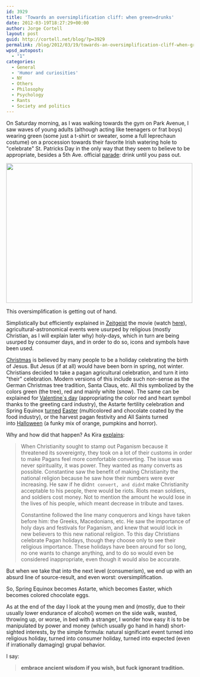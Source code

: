 ```yaml
---
id: 3929
title: 'Towards an oversimplification cliff: when green=drunks'
date: 2012-03-19T18:27:29+00:00
author: Jorge Cortell
layout: post
guid: http://cortell.net/blog/?p=3929
permalink: /blog/2012/03/19/towards-an-oversimplification-cliff-when-greendrunks/
wpsd_autopost:
  - "1"
categories:
  - General
  - 'Humor and curiosities'
  - NY
  - Others
  - Philosophy
  - Psychology
  - Rants
  - Society and politics
---
```

On Saturday morning, as I was walking towards the gym on Park Avenue, I saw waves of young adults (although acting like teenagers or frat boys) wearing green (some just a t-shirt or sweater, some a full leprechaun costume) on a procession towards their favorite Irish watering hole to "celebrate" St. Patricks Day in the only way that they seem to believe to be appropriate, besides a 5th Ave. official <a title="http://www.saintpatricksdayparade.com/nyc/newyorkcity.htm" href="http://www.saintpatricksdayparade.com/nyc/newyorkcity.htm" target="_blank">parade</a>: drink until you pass out.

<img class="aligncenter" title="St Patrick Watering Hole" src="https://lh6.googleusercontent.com/-duyovhEiDwY/T2dbdiiwFmI/AAAAAAAAA5U/cltx-tg6F_s/w500-h375-k/20120317_193600.jpg" alt="" width="500" height="375" />

This oversimplification is getting out of hand.

Simplistically but efficiently explained in <a title="http://www.zeitgeistmovie.com/" href="http://www.zeitgeistmovie.com/" target="_blank">Zeitgeist</a> the movie (watch <a title="http://vimeo.com/13726978" href="http://vimeo.com/13726978" target="_blank">here</a>), agricultural-astronomical events were usurped by religious (mostly Christian, as I will explain later why) holy-days, which in turn are being usurped by consumer days, and in order to do so, icons and symbols have been used.

<a title="http://atheism.about.com/od/christmasholidayseason/Christmas_Holiday_Season_Origins_Atheists_ChurchState_Separation.htm" href="http://atheism.about.com/od/christmasholidayseason/Christmas_Holiday_Season_Origins_Atheists_ChurchState_Separation.htm" target="_blank">Christmas</a> is believed by many people to be a holiday celebrating the birth of Jesus. But Jesus (if at all) would have been born in spring, not winter. Christians decided to take a pagan agricultural celebration, and turn it into "their" celebration. Modern versions of this include such non-sense as the German Christmas tree tradition, Santa Claus, etc. All this symbolized by the colors green (the tree), red and mainly white (snow). The same can be explained for <a title="http://atheism.about.com/od/springholidays/p/ValentinesDay.htm" href="http://atheism.about.com/od/springholidays/p/ValentinesDay.htm" target="_blank">Valentine`s day</a> (appropriating the color red and heart symbol thanks to the greeting card industry), the Astarte fertility celebration and Spring Equinox <a title="http://atheism.about.com/od/easterholidayseason/Days_of_Easter_Season_Easter_is_a_Season_of_Holy_Days.htm" href="http://atheism.about.com/od/easterholidayseason/Days_of_Easter_Season_Easter_is_a_Season_of_Holy_Days.htm" target="_blank">turned</a> <a title="http://atheism.about.com/od/easterholidayseason/p/EasterHoliday.htm" href="http://atheism.about.com/od/easterholidayseason/p/EasterHoliday.htm" target="_blank">Easter</a> (multicolored and chocolate coated by the food industry), or the harvest pagan festivity and All Saints turned into <a title="https://en.wikipedia.org/wiki/Halloween" href="https://en.wikipedia.org/wiki/Halloween" target="_blank">Halloween</a> (a funky mix of orange, pumpkins and horror).

Why and how did that happen? As Kira <a title="http://alternative-religions.yoexpert.com/controversy-and-misconception/what-are-the-true-christian-religious-holiday-orig-1833.html" href="http://alternative-religions.yoexpert.com/controversy-and-misconception/what-are-the-true-christian-religious-holiday-orig-1833.html" target="_blank">explains</a>:

> When Christianity sought to stamp out Paganism because it threatened its sovereignty, they took on a lot of their customs in order to make Pagans feel more comfortable converting. The issue was never spirituality, it was power. They wanted as many converts as possible. Constantine saw the benefit of making Christianity the national religion because he saw how their numbers were ever increasing. He saw if he didn`t convert, and didn`t make Christianity acceptable to his people, there would be riots. Riots mean soldiers, and soldiers cost money. Not to mention the amount he would lose in the lives of his people, which meant decrease in tribute and taxes. 
> 
> Constantine followed the line many conquerors and kings have taken before him: the Greeks, Macedonians, etc. He saw the importance of holy days and festivals for Paganism, and knew that would lock in new believers to this new national religion. To this day Christians celebrate Pagan holidays, though they choose only to see their religious importance. These holidays have been around for so long, no one wants to change anything, and to do so would even be considered inappropriate, even though it would also be accurate.

But when we take that into the next level (consumerism), we end up with an absurd line of source-result, and even worst: oversimplification.

So, Spring Equinox becomes Astarte, which becomes Easter, which becomes colored chocolate eggs.

As at the end of the day I look at the young men and (mostly, due to their usually lower endurance of alcohol) women on the side walk, wasted, throwing up, or worse, in bed with a stranger, I wonder how easy it is to be manipulated by power and money (which usually go hand in hand) short-sighted interests, by the simple formula: natural significant event turned into religious holiday, turned into consumer holiday, turned into expected (even if irrationally damaging) grupal behavior.

I say:

> **embrace ancient wisdom if you wish, but fuck ignorant tradition.**